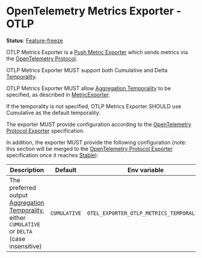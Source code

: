 # OpenTelemetry Metrics Exporter - OTLP

**Status**: [Feature-freeze](../document-status.md)

OTLP Metrics Exporter is a [Push Metric
Exporter](../sdk.md#push-metric-exporter) which sends metrics via the
[OpenTelemetry Protocol](../../protocol/README.md).

OTLP Metrics Exporter MUST support both Cumulative and Delta
[Temporality](../datamodel.md#temporality).

OTLP Metrics Exporter MUST allow [Aggregation
Temporality](../datamodel.md#temporality) to be specified, as described in
[MetricExporter](../sdk.md#metricexporter).

If the temporality is not specified, OTLP Metrics Exporter SHOULD use Cumulative
as the default temporality.

The exporter MUST provide configuration according to the [OpenTelemetry Protocol
Exporter](../../protocol/exporter.md) specification.

In addition, the exporter MUST provide the following configuration (note: this
section will be merged to the [OpenTelemetry Protocol
Exporter](../../protocol/exporter.md) specification once it reaches
[Stable](../../document-status.md)):

| Description | Default | Env variable |
| ----------- | ------- | ------------ |
| The preferred output [Aggregation Temporality](../datamodel.md#temporality), either `CUMULATIVE` or `DELTA` (case insensitive) | `CUMULATIVE` | `OTEL_EXPORTER_OTLP_METRICS_TEMPORALITY`
